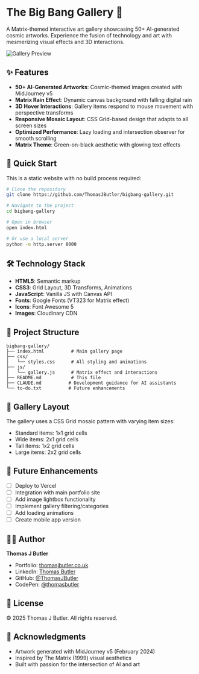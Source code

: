 # The Big Bang Gallery 🌌

A Matrix-themed interactive art gallery showcasing 50+ AI-generated cosmic artworks. Experience the fusion of technology and art with mesmerizing visual effects and 3D interactions.

![Gallery Preview](https://res.cloudinary.com/depqttzlt/image/upload/v1737687267/tommyprompts_The_birth_of_the_cosmos_through_intricate_ornate_A_5dd49868-2bb4-40bd-8e5b-645321bdde58_ehv91u.png)

## ✨ Features

- **50+ AI-Generated Artworks**: Cosmic-themed images created with MidJourney v5
- **Matrix Rain Effect**: Dynamic canvas background with falling digital rain
- **3D Hover Interactions**: Gallery items respond to mouse movement with perspective transforms
- **Responsive Mosaic Layout**: CSS Grid-based design that adapts to all screen sizes
- **Optimized Performance**: Lazy loading and intersection observer for smooth scrolling
- **Matrix Theme**: Green-on-black aesthetic with glowing text effects

## 🚀 Quick Start

This is a static website with no build process required:

```bash
# Clone the repository
git clone https://github.com/ThomasJButler/bigbang-gallery.git

# Navigate to the project
cd bigbang-gallery

# Open in browser
open index.html

# Or use a local server
python -m http.server 8000
```

## 🛠️ Technology Stack

- **HTML5**: Semantic markup
- **CSS3**: Grid Layout, 3D Transforms, Animations
- **JavaScript**: Vanilla JS with Canvas API
- **Fonts**: Google Fonts (VT323 for Matrix effect)
- **Icons**: Font Awesome 5
- **Images**: Cloudinary CDN

## 📁 Project Structure

```
bigbang-gallery/
├── index.html          # Main gallery page
├── css/
│   └── styles.css      # All styling and animations
├── js/
│   └── gallery.js      # Matrix effect and interactions
├── README.md           # This file
├── CLAUDE.md          # Development guidance for AI assistants
└── to-do.txt          # Future enhancements
```

## 🎨 Gallery Layout

The gallery uses a CSS Grid mosaic pattern with varying item sizes:
- Standard items: 1x1 grid cells
- Wide items: 2x1 grid cells
- Tall items: 1x2 grid cells
- Large items: 2x2 grid cells

## 🎯 Future Enhancements

- [ ] Deploy to Vercel
- [ ] Integration with main portfolio site
- [ ] Add image lightbox functionality
- [ ] Implement gallery filtering/categories
- [ ] Add loading animations
- [ ] Create mobile app version

## 👨‍💻 Author

**Thomas J Butler**
- Portfolio: [thomasjbutler.co.uk](https://thomasjbutler.co.uk)
- LinkedIn: [Thomas Butler](https://www.linkedin.com/in/thomasbutleruk/)
- GitHub: [@ThomasJButler](https://github.com/ThomasJButler)
- CodePen: [@thomasbutler](https://codepen.io/thomasbutler)

## 📄 License

© 2025 Thomas J Butler. All rights reserved.

## 🙏 Acknowledgments

- Artwork generated with MidJourney v5 (February 2024)
- Inspired by The Matrix (1999) visual aesthetics
- Built with passion for the intersection of AI and art